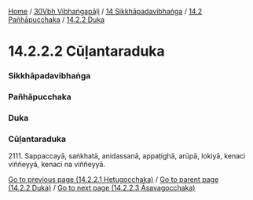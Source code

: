 
[Home](/) / [30Vbh Vibhaṅgapāḷi](/tipitaka/30Vbh.md) / [14 Sikkhāpadavibhaṅga](/tipitaka/30Vbh/14.md) / [14.2 Pañhāpucchaka](/tipitaka/30Vbh/14/14.2.md) / [14.2.2 Duka](/tipitaka/30Vbh/14/14.2/14.2.2.md)

# 14.2.2.2 Cūḷantaraduka

### Sikkhāpadavibhaṅga

### Pañhāpucchaka

### Duka

### Cūḷantaraduka

2111\. Sappaccayā, saṅkhatā, anidassanā, appaṭighā, arūpā, lokiyā, kenaci viññeyyā, kenaci na viññeyyā.

[Go to previous page (14.2.2.1 Hetugocchaka)](/tipitaka/30Vbh/14/14.2/14.2.2/14.2.2.1.md) / [Go to parent page (14.2.2 Duka)](/tipitaka/30Vbh/14/14.2/14.2.2.md) / [Go to next page (14.2.2.3 Āsavagocchaka)](/tipitaka/30Vbh/14/14.2/14.2.2/14.2.2.3.md)


